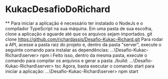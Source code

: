 # KukacDesafioDoRichard
** Para iniciar a aplicação é necessário ter instalado o NodeJs e o compilador TypeScript na sua máquina.  Em uma pasta de sua escolha, clone a aplicação e aguarde até que os arquivos sejam importados.  git clone https://github.com/richardassis/Desafio-Kukac-Richard.git Para rodar a API, acesse a pasta raiz do projeto e, dentro da pasta "server", execute o seguinte comando para instalar as dependências:  ...\Desafio-Kukac-Richard\server> npm i Feito isso, dentro da mesma pasta, execute o comando para compilar os arquivos e gerar a pasta ./build:  ...\Desafio-Kukac-Richard\server> tsc Agora, basta executar o comando start para iniciar a aplicação:  ...\Desafio-Kukac-Richard\server> npm start
